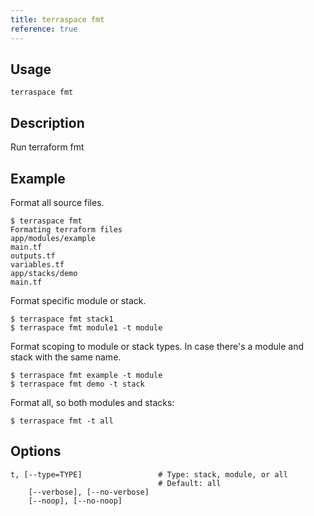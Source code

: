 ```yaml
---
title: terraspace fmt
reference: true
---
```


## Usage

    terraspace fmt

## Description

Run terraform fmt

## Example

Format all source files.

    $ terraspace fmt
    Formating terraform files
    app/modules/example
    main.tf
    outputs.tf
    variables.tf
    app/stacks/demo
    main.tf

Format specific module or stack.

    $ terraspace fmt stack1
    $ terraspace fmt module1 -t module

Format scoping to module or stack types. In case there's a module and stack with the same name.

    $ terraspace fmt example -t module
    $ terraspace fmt demo -t stack

Format all, so both modules and stacks:

    $ terraspace fmt -t all


## Options

```
t, [--type=TYPE]                 # Type: stack, module, or all
                                 # Default: all
    [--verbose], [--no-verbose]  
    [--noop], [--no-noop]        
```

